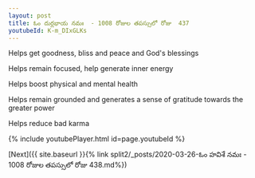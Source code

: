 ```yaml
---
layout: post
title: ఓం దుర్లభాయ నమః  - 1008 రోజుల తపస్సులో రోజు  437
youtubeId: K-m_DIxGLKs
---
```

 
 
Helps get goodness, bliss and peace and God's blessings
 
Helps remain focused, help generate inner energy 
 
Helps boost physical and mental health 
 
Helps remain grounded and generates a sense of gratitude towards the greater power 
 
Helps reduce bad karma
 
 
 
 


{% include youtubePlayer.html id=page.youtubeId %}
 
[Next]({{ site.baseurl }}{% link  split2/_posts/2020-03-26-ఓం హవిశే నమః  - 1008 రోజుల తపస్సులో రోజు  438.md%})
 
